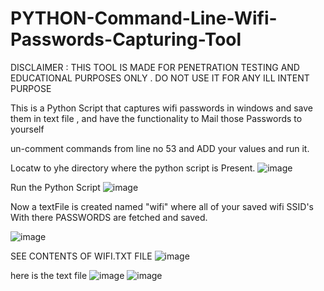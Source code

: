 # PYTHON-Command-Line-Wifi-Passwords-Capturing-Tool

DISCLAIMER : THIS TOOL IS MADE FOR PENETRATION TESTING AND EDUCATIONAL PURPOSES ONLY . DO NOT USE IT FOR ANY ILL INTENT PURPOSE  

This is a Python Script that captures wifi passwords in windows and save them in text file , and have the functionality to Mail those Passwords to yourself

un-comment commands from line no 53 and ADD your values and run it.

Locatw to yhe directory where  the python script is Present.
![image](https://user-images.githubusercontent.com/101200047/174038800-230cd4e4-3115-4527-a801-81a19dd51084.png)


Run the Python Script 
![image](https://user-images.githubusercontent.com/101200047/174039267-90e5be29-8789-4ba1-8cfe-8576bc870161.png)


Now a textFile is created named "wifi" where all of your saved wifi SSID's With there PASSWORDS are fetched and saved.

![image](https://user-images.githubusercontent.com/101200047/174039669-8cda3fa4-0354-425d-b6b9-decc6f72138b.png)


SEE CONTENTS OF WIFI.TXT FILE
![image](https://user-images.githubusercontent.com/101200047/174040234-4f60f157-127d-4086-956c-8737e8ae6931.png)

here is the text file
![image](https://user-images.githubusercontent.com/101200047/174040394-a188565d-f160-4896-8821-97ac03368d9e.png)
![image](https://user-images.githubusercontent.com/101200047/174040445-6ffefcc7-134f-45a3-8421-45534ceebbef.png)

